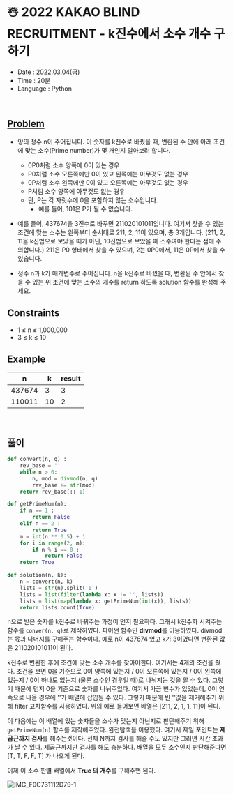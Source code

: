 # ☃️ 2022 KAKAO BLIND RECRUITMENT - k진수에서 소수 개수 구하기
- Date : 2022.03.04(금)
- Time : 20분
- Language : Python
<br>

## [Problem](https://programmers.co.kr/learn/courses/30/lessons/92335)
- 양의 정수 n이 주어집니다. 이 숫자를 k진수로 바꿨을 때, 변환된 수 안에 아래 조건에 맞는 소수(Prime number)가 몇 개인지 알아보려 합니다.
    - 0P0처럼 소수 양쪽에 0이 있는 경우
    - P0처럼 소수 오른쪽에만 0이 있고 왼쪽에는 아무것도 없는 경우
    - 0P처럼 소수 왼쪽에만 0이 있고 오른쪽에는 아무것도 없는 경우
    - P처럼 소수 양쪽에 아무것도 없는 경우
    - 단, P는 각 자릿수에 0을 포함하지 않는 소수입니다.
        - 예를 들어, 101은 P가 될 수 없습니다.

- 예를 들어, 437674을 3진수로 바꾸면 211020101011입니다. 여기서 찾을 수 있는 조건에 맞는 소수는 왼쪽부터 순서대로 211, 2, 11이 있으며, 총 3개입니다. (211, 2, 11을 k진법으로 보았을 때가 아닌, 10진법으로 보았을 때 소수여야 한다는 점에 주의합니다.) 211은 P0 형태에서 찾을 수 있으며, 2는 0P0에서, 11은 0P에서 찾을 수 있습니다.
- 정수 n과 k가 매개변수로 주어집니다. n을 k진수로 바꿨을 때, 변환된 수 안에서 찾을 수 있는 위 조건에 맞는 소수의 개수를 return 하도록 solution 함수를 완성해 주세요.

## Constraints
- 1 ≤ n ≤ 1,000,000
- 3 ≤ k ≤ 10

## Example

|n|	k	|result|
| ------------ | ------------ | ------------ |
|437674	|3|	3|
|110011	|10|	2|


<br>

## 풀이
```python
def convert(n, q) :
    rev_base = ''
    while n > 0:
        n, mod = divmod(n, q)
        rev_base += str(mod)
    return rev_base[::-1] 

def getPrimeNum(n):
    if n == 1 :
        return False
    elif n == 2 :
        return True
    m = int(n ** 0.5) + 1
    for i in range(2, m):
        if n % i == 0 :
            return False
    return True

def solution(n, k):
    n = convert(n, k)
    lists = str(n).split('0')
    lists = list(filter(lambda x: x != '', lists))
    lists = list(map(lambda x: getPrimeNum(int(x)), lists))
    return lists.count(True)
```
n으로 받은 숫자를 k진수로 바꿔주는 과정이 먼저 필요하다. 그래서 k진수화 시켜주는 함수를 ```conver(n, q)```로 제작하였다. 파이썬 함수인 **divmod**를 이용하였다. divmod는 몫과 나머지를 구해주는 함수이다. 예로 n이 437674 였고 k가 3이였다면 변환된 값은 211020101011이 된다.
  
k진수로 변환한 후에 조건에 맞는 소수 개수를 찾아야한다. 여기서는 4개의 조건을 줬다. 조건을 보면 0을 기준으로 0이 양쪽에 있는지 / 0이 오른쪽에 있는지 / 0이 왼쪽에 있는지 / 0이 하나도 없는지 (물론 소수인 경우일 때)로 나눠지는 것을 알 수 있다. 그렇기 때문에 먼저 0을 기준으로 숫자를 나눠주었다. 여기서 가끔 변수가 있었는데, 0이 연속으로 나올 경우에 ''가 배열에 삽입될 수 있다. 그렇기 때문에 빈 ''값을 제거해주기 위해 filter 고차함수를 사용하였다. 위의 예로 들어보면 배열은 [211, 2, 1, 1, 11]이 된다. 

이 다음에는 이 배열에 있는 숫자들을 소수가 맞는지 아닌지로 판단해주기 위해 ```getPrimeNum(n)``` 함수를 제작해주었다. 완전탐색을 이용했다. 여기서 제일 포인트는 **제곱근까지 검사**를 해주는것이다. 전체 N까지 검사를 해줄 수도 있지만 그러면 시간 초과가 날 수 있다. 제곱근까지만 검사를 해도 충분하다. 배열을 모두 소수인지 판단해준다면 [T, T, F, F, T] 가 나오게 된다.

이제 이 소수 판별 배열에서 **True 의 개수**를 구해주면 된다.

![IMG_F0C731112D79-1](https://user-images.githubusercontent.com/51286963/156893249-60104916-56d4-49ff-989a-1f0518686085.jpeg)
